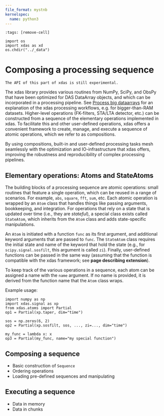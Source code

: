 ```yaml
---
file_format: mystnb
kernelspec:
  name: python3
---
```


```{code-cell}
:tags: [remove-cell]

import os
import xdas as xd
os.chdir("../_data")
```

# Composing a processing sequence

```{warning}
The API of this part of xdas is still experimental.
```

The xdas library provides various routines from NumPy, SciPy, and ObsPy that have been optimized for DAS DataArray objects, and which can be incorporated in a processing pipeline. See [Process big dataarrays](processing) for an explanation of the xdas processing workflows, e.g. for bigger-than-RAM datasets. Higher-level operations (FK-filters, STA/LTA detector, etc.) can be constructed from a sequence of the elementary operations implemented in xdas. To facilitate this and other user-defined operations, xdas offers a convenient framework to create, manage, and execute a sequence of atomic operations, which we refer to as compositions.

By using compositions, built-in and user-defined processing tasks mesh seamlessly with the optimization and IO-infrastructure that xdas offers, improving the robustness and reproducibility of complex processing pipelines.

## Elementary operations: Atoms and StateAtoms

The building blocks of a processing sequence are atomic operations: small routines that feature a single operation, which can be reused in a range of scenarios. For example, `abs`, `square`, `fft`, `sum`, etc. Each atomic operation is wrapped by an `Atom` class that handles things like passing arguments, bookkeeping, and integration. For operations that rely on a state that is updated over time (i.e., they are *stateful*), a special class exists called `StateAtom`, which inherits from the `Atom` class and adds state-specific manipulations.

An `Atom` is initiated with a function `func` as its first argument, and additional keyword arguments that are passed to `func`. The `StateAtom` class requires the initial state and name of the keyword that hold the state (e.g., for `scipy.signal.sosfilt`, this argument is called `zi`). Finally, user-defined functions can be passed in the same way (assuming that the function is compatible with the xdas framework; see **page describing extension**).

To keep track of the various operations in a sequence, each atom can be assigned a name with the `name` argument. If no name is provided, it is derived from the function name that the `Atom` class wraps.

Example usage:

```{code-cell} 
import numpy as np
import xdas.signal as xp
from xdas.atoms import Partial
op1 = Partial(xp.taper, dim="time")

sos = np.zeros(6, 2)
op2 = Partial(xp.sosfilt, sos, ..., zi=..., dim="time")

my_func = lambda x: x
op3 = Partial(my_func, name="my special function")
```

## Composing a sequence

- Basic construction of `Sequence`
- Ordering operations
- Loading pre-defined sequences and manipulating

## Executing a sequence

- Data in memory
- Data in chunks

